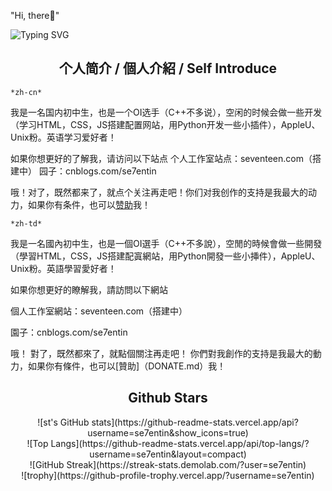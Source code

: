 "Hi, there👋"

![Typing SVG](https://readme-typing-svg.demolab.com?font=Fira+Code&pause=1000&random=false&width=435&lines=Never+Give+Up)

<h2 align="center">个人简介 / 個人介紹 / Self Introduce</h2>

`*zh-cn*`

我是一名国内初中生，也是一个OI选手（C++不多说），空闲的时候会做一些开发（学习HTML，CSS，JS搭建配置网站，用Python开发一些小插件），AppleU、Unix粉。英语学习爱好者！

如果你想更好的了解我，请访问以下站点
个人工作室站点：seventeen.com（搭建中）
园子：cnblogs.com/se7entin

哦！对了，既然都来了，就点个关注再走吧！你们对我创作的支持是我最大的动力，如果你有条件，也可以[赞助](DONATE.md)我！

`*zh-td*`

我是一名國內初中生，也是一個OI選手（C++不多說），空閒的時候會做一些開發（學習HTML，CSS，JS搭建配寘網站，用Python開發一些小挿件），AppleU、Unix粉。英語學習愛好者！

如果你想更好的瞭解我，請訪問以下網站

個人工作室網站：seventeen.com（搭建中）

園子：cnblogs.com/se7entin

哦！ 對了，既然都來了，就點個關注再走吧！ 你們對我創作的支持是我最大的動力，如果你有條件，也可以[贊助]（DONATE.md）我！

<h2 align="center">Github Stars</h2>

<div align="center">
  ![st's GitHub stats](https://github-readme-stats.vercel.app/api?username=se7entin&show_icons=true)
</div>

<div align="center">
  ![Top Langs](https://github-readme-stats.vercel.app/api/top-langs/?username=se7entin&layout=compact)
</div>

<div align="center">
  ![GitHub Streak](https://streak-stats.demolab.com/?user=se7entin)
</div>

<div align="center">
  ![trophy](https://github-profile-trophy.vercel.app/?username=se7entin)
</div>
